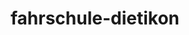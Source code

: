 ---
_schema: default
title: fahrschule-dietikon
seo:
  description: Die Fahrschule Loyal in Dietikon bringt dich schnell, flexibel & einfach zum Führerausweis! Jetzt online Fahrstunde buchen und abfahren!
  title: "Die Fahrschule Loyal in Dietikon: Mach jetzt die Autoprüfung"
  keywords:
    - fahrschulen dietikon
    - fahrlehrer dietikon
    - dietikon fahrschule
  openGraph:
    title: "Die Fahrschule Loyal in Dietikon: Mach jetzt die Autoprüfung"
    description: Die Fahrschule Loyal in Dietikon bringt dich schnell, flexibel & einfach zum Führerausweis! Jetzt online Fahrstunde buchen und abfahren!
    url: https://www.fahrschuleloyal.ch/fahrschule-dietikon
    type: website
    images:
      url: https://www.fahrschuleloyal.ch/loyal.logo.cdr.svg
  canonical: https://www.fahrschuleloyal.ch/fahrschule-dietikon
  metadatabase: https://www.fahrschuleloyal.ch/fahrschule-dietikon
seo_blocks:
  category: "fahrschule-dietikon"
  data:
    image:
      image_path: "/close-up-view-driving-instructor-holding-checklist-while-background-female-student-steering-driving-car_shrink.webp"
      alt_text: "traffic cones line up along sunlit asphalt road"
    upperparagraph: "Willkommen bei der Fahrschule Loyal in Dietikon! Unsere Fahrschule steht für eine stressfreie und professionelle Fahrausbildung. Egal, ob du Fahranfänger:in bist oder bereits Erfahrung hast – unser erfahrenes Team sorgt dafür, dass du sicher und selbstbewusst ans Ziel kommst. Zahlreiche Fahrschüler:innen aus Dietikon haben mit uns ihre Prüfung erfolgreich bestanden. Jetzt bist du an der Reihe!"
    lowerparagraph: ""
  sections:
    - title: "Deine Fahrschule in Dietikon – Fahrstunden ab 59.-!"
      text: "Beginne deine Fahrausbildung in Dietikon mit einer unverbindlichen Probestunde für nur 59 Schweizer Franken. Unsere Fahrstunden sind individuell gestaltet, sodass du in einer entspannten und persönlichen Atmosphäre lernen kannst. Mit uns legst du den Grundstein für eine sichere und erfolgreiche Fahrprüfung."
    - title: "Fahrschule Loyal – dein Partner in Dietikon"
      text: "Von den ersten Fahrstunden bis zur Theorieprüfung begleiten wir dich mit einer auf dich zugeschnittenen Ausbildung. Unsere erfahrenen Fahrlehrer:innen helfen dir dabei, dein Wissen und Können im Strassenverkehr zu vertiefen. Egal, ob es um Verkehrskunde, Nothelferkurs oder praktische Fahrstunden geht – wir stehen dir mit Rat und Tat zur Seite."
    - title: "Jetzt in Dietikon durchstarten!"
      text: "Die Anmeldung ist unkompliziert und schnell – ob online oder telefonisch, wir sind für dich da. Unser engagiertes Team sorgt dafür, dass du dich bei uns gut aufgehoben fühlst und sicher ans Ziel kommst. Melde dich noch heute an und starte deine Reise zum Führerausweis mit der Fahrschule Loyal in Dietikon."

---